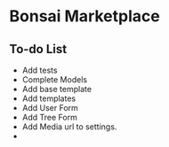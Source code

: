 # Bonsai Marketplace


## To-do List

- Add tests
- Complete Models
- Add base template
- Add templates
- Add User Form
- Add Tree Form
- Add Media url to settings.
- 